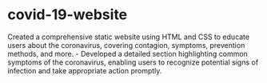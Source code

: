# covid-19-website
 Created a comprehensive static website using HTML and CSS to educate users about the coronavirus, covering contagion, symptoms, prevention methods, and more. - Developed a detailed section highlighting common symptoms of the coronavirus, enabling users to recognize potential signs of infection and take appropriate action promptly.
